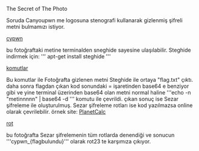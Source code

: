 The Secret of The Photo

Soruda Canyoupwn me logosuna stenografi kullanarak gizlenmiş şifreli metni bulmamızı istiyor.

[cypwn](/Crypto100/ctf-canyoupwnme.jpg)

bu fotoğraftaki metine terminalden sneghide sayesine ulaşılabilir.
Steghide indirmek için:
'''
apt-get install steghide
'''

[komutlar](Crypto100/komutlar.png)

Bu komutlar ile Fotoğrafta gizlenen metni Steghide ile ortaya "flag.txt" çıktı.
 daha sonra flagdan çıkan kod sonundaki = işaretinden base64 e benziyor gibi ve yine terminal
 üzerinden base64 olan metni normal haline
 '''echo -n "metinnnnn" | base64 -d '''
komutu ile çevrildi.
çıkan sonuç ise Sezar şifreleme ile oluşturulmuş. Sezar şifreleme rotları ise kod yazılmazsa online
olarak çevrilebilir.
örnek site: [PlanetCalc](https://planetcalc.com/1434/)

[rot](Crypto100/rot23)

bu fotoğrafta Sezar şifrelemenin tüm rotlarda denendiği ve sonucun '''cypwn_{flagbulundu}'''
olarak rot23 te karşımıza çıkıyor.
